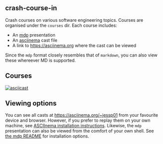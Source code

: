 ## crash-course-in

Crash courses on various software engineering topics.
Courses are organised under the `courses` dir. Each course includes:
- An [mdp](https://github.com/visit1985/mdp) presentation
- An [asciinema](https://asciinema.org/about) cast file
- A link to https://asciinema.org where the cast can be viewed

Since the `mdp` format closely resembles that of `markdown`, you can also view these whereever MD is supported.

## Courses
 
[![asciicast](https://asciinema.org/a/596222.svg)](https://asciinema.org/a/596222)

## Viewing options

You can see all casts at https://asciinema.org/~jessp01 from your favourite device and browser.
However, if you prefer to replay them on your own machine, see [ASCIInema installation instructions](https://asciinema.org/docs/installation).
Likewise, the `mdp` presentation can also be viewed from the comfort of your own shell. See [the mdp README](https://github.com/visit1985/mdp/tree/master) for installation options.
